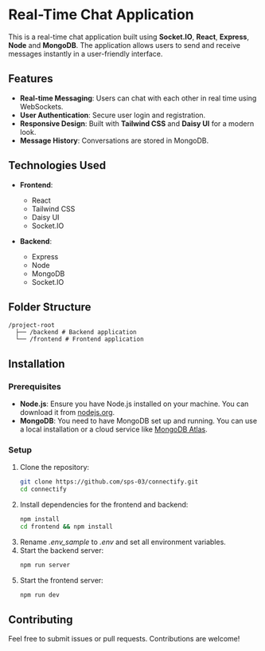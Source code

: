 # Real-Time Chat Application

This is a real-time chat application built using **Socket.IO**, **React**, **Express**, **Node** and **MongoDB**. The application allows users to send and receive messages instantly in a user-friendly interface.

## Features

- **Real-time Messaging**: Users can chat with each other in real time using WebSockets.
- **User Authentication**: Secure user login and registration.
- **Responsive Design**: Built with **Tailwind CSS** and **Daisy UI** for a modern look.
- **Message History**: Conversations are stored in MongoDB.

## Technologies Used

- **Frontend**:

  - React
  - Tailwind CSS
  - Daisy UI
  - Socket.IO

- **Backend**:
  - Express
  - Node
  - MongoDB
  - Socket.IO

## Folder Structure

```The project structure is organized such that the frontend and backend are in the same repository:
/project-root
  ├── /backend # Backend application
  └── /frontend # Frontend application
```

## Installation

### Prerequisites

- **Node.js**: Ensure you have Node.js installed on your machine. You can download it from [nodejs.org](https://nodejs.org/).
- **MongoDB**: You need to have MongoDB set up and running. You can use a local installation or a cloud service like [MongoDB Atlas](https://www.mongodb.com/cloud/atlas).

### Setup

1. Clone the repository:
   ```bash
   git clone https://github.com/sps-03/connectify.git
   cd connectify
   ```
2. Install dependencies for the frontend and backend:
   ```bash
   npm install
   cd frontend && npm install
   ```
3. Rename _.env_sample_ to _.env_ and set all environment variables.
4. Start the backend server:
   ```bash
   npm run server
   ```
5. Start the frontend server:
   ```bash
   npm run dev
   ```

## Contributing

Feel free to submit issues or pull requests. Contributions are welcome!
